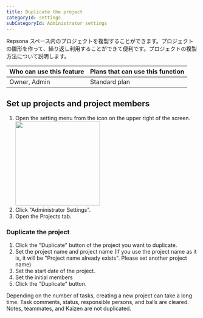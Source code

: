 ```yaml
---
title: Duplicate the project
categoryId: settings
subCategoryId: Administrator settings
---
```


Repsona スペース内のプロジェクトを複製することができます。プロジェクトの雛形を作って、繰り返し利用することができて便利です。プロジェクトの複製方法について説明します。

|Who can use this feature|Plans that can use this function|
|---|---|
|Owner, Admin|Standard plan|

## Set up projects and project members

1. Open the setting menu from the icon on the upper right of the screen.<br><img src="/images/help/menu-button.png" width="222">
2. Click "Administrator Settings".
3. Open the Projects tab.

### Duplicate the project

1. Click the "Duplicate" button of the project you want to duplicate.
2. Set the project name and project name (If you use the project name as it is, it will be "Project name already exists". Please set another project name)
3. Set the start date of the project.
4. Set the initial members
5. Click the "Duplicate" button.

Depending on the number of tasks, creating a new project can take a long time. Task comments, status, responsible persons, and balls are cleared. Notes, teammates, and Kaizen are not duplicated.
